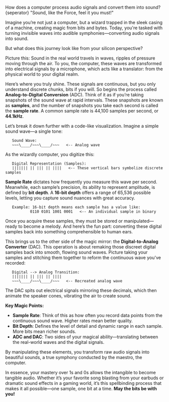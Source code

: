 How does a computer process audio signals and convert them into sound?
{seperator}
"Sound, like the Force, feel it you must!"

Imagine you’re not just a computer, but a wizard trapped in the sleek casing of a machine, creating magic from bits and bytes. Today, you're tasked with turning invisible waves into audible symphonies—converting audio signals into sound.

But what does this journey look like from your silicon perspective?

Picture this: Sound in the real world travels in waves, ripples of pressure moving through the air. To you, the computer, these waves are transformed into electrical signals by a microphone, which acts like a translator: from the physical world to your digital realm.

Here’s where you truly shine. These signals are continuous, but you only understand discrete chunks, bits if you will. So begins the process called **Analog-to-Digital Conversion** (ADC). Think of it as if you’re taking snapshots of the sound wave at rapid intervals. These snapshots are known as **samples**, and the number of snapshots you take each second is called the **sample rate**. A common sample rate is 44,100 samples per second, or **44.1kHz**. 

Let’s break it down further with a code-like visualization. Imagine a simple sound wave—a single tone:

```
   Sound Wave:
   ~~~\____/~~~\____/~~~   <-- Analog wave
```

As the wizardly computer, you digitize this:

```
   Digital Representation (Samples):
   ||||||| || ||| || ||||   <-- These vertical bars symbolize discrete samples
```

**Sample Rate** dictates how frequently you measure this wave per second. Meanwhile, each sample’s precision, its ability to represent amplitude, is defined by **bit depth**. A **16-bit depth** offers a range of 65,536 possible levels, letting you capture sound nuances with great accuracy.

```
   Example: 16-bit depth means each sample has a value like:
           0110 0101 1001 0001   <-- An individual sample in binary
```

Once you acquire these samples, they must be stored or manipulated—ready to become a melody. And here’s the fun part: converting these digital samples back into something comprehensible to human ears. 

This brings us to the other side of the magic mirror: the **Digital-to-Analog Converter** (DAC). This operation is about remaking those discreet digital samples back into smooth, flowing sound waves. Picture taking your samples and stitching them together to reform the continuous wave you've recorded:

```
   Digital --> Analog Transition:
   ||||||| || ||| || ||||
   ~~~\____/~~~\____/~~~   <-- Recreated analog wave
```

The DAC spits out electrical signals mirroring these decimals, which then animate the speaker cones, vibrating the air to create sound.

**Key Magic Points:** 

- **Sample Rate**: Think of this as how often you record data points from the continuous sound wave. Higher rates mean better quality.
- **Bit Depth**: Defines the level of detail and dynamic range in each sample. More bits mean richer sounds.
- **ADC and DAC**: Two sides of your magical ability—translating between the real-world waves and the digital signals.

By manipulating these elements, you transform raw audio signals into beautiful sounds, a true symphony conducted by the maestro, the computer.

In essence, your mastery over 1s and 0s allows the intangible to become tangible audio. Whether it’s your favorite song blasting from your earbuds or dramatic sound effects in a gaming world, it’s this spellbinding process that makes it all possible—one sample, one bit at a time. **May the bits be with you!**